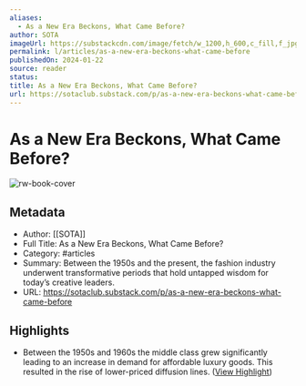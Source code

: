 ```yaml
---
aliases:
  - As a New Era Beckons, What Came Before?
author: SOTA
imageUrl: https://substackcdn.com/image/fetch/w_1200,h_600,c_fill,f_jpg,q_auto:good,fl_progressive:steep,g_auto/https%3A%2F%2Fsubstack-post-media.s3.amazonaws.com%2Fpublic%2Fimages%2Fa03e2549-0f5e-4720-ba81-5981e439bdb4_1200x840.gif
permalink: l/articles/as-a-new-era-beckons-what-came-before
publishedOn: 2024-01-22
source: reader
status: 
title: As a New Era Beckons, What Came Before?
url: https://sotaclub.substack.com/p/as-a-new-era-beckons-what-came-before
---
```

# As a New Era Beckons, What Came Before?

![rw-book-cover](https://substackcdn.com/image/fetch/w_1200,h_600,c_fill,f_jpg,q_auto:good,fl_progressive:steep,g_auto/https%3A%2F%2Fsubstack-post-media.s3.amazonaws.com%2Fpublic%2Fimages%2Fa03e2549-0f5e-4720-ba81-5981e439bdb4_1200x840.gif)

## Metadata

- Author: [[SOTA]]
- Full Title: As a New Era Beckons, What Came Before?
- Category: #articles
- Summary: Between the 1950s and the present, the fashion industry underwent transformative periods that hold untapped wisdom for today’s creative leaders.
- URL: https://sotaclub.substack.com/p/as-a-new-era-beckons-what-came-before

## Highlights

- Between the 1950s and 1960s the middle class grew significantly leading to an increase in demand for affordable luxury goods. This resulted in the rise of lower-priced diffusion lines. ([View Highlight](https://read.readwise.io/read/01j162vaca45zex757ycjm6z1f))
